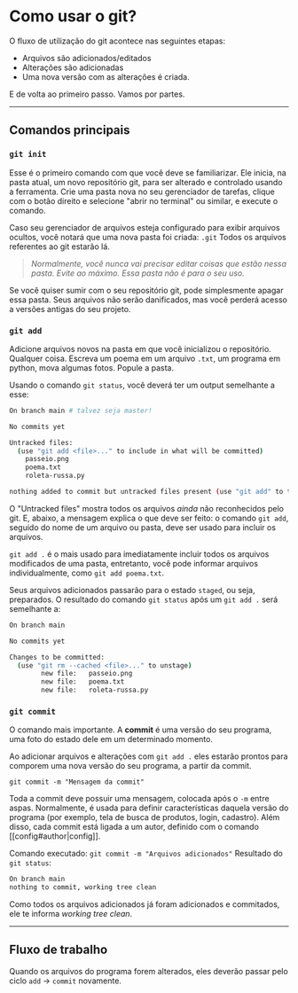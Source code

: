 # Como usar o git?

O fluxo de utilização do git acontece nas seguintes etapas:
- Arquivos são adicionados/editados
- Alterações são adicionadas
- Uma nova versão com as alterações é criada.

E de volta ao primeiro passo.
Vamos por partes.

---

## Comandos principais

### `git init`
Esse é o primeiro comando com que você deve se familiarizar.
Ele inicia, na pasta atual, um novo repositório git, para ser alterado e controlado usando a ferramenta. Crie uma pasta nova no seu gerenciador de tarefas, clique com o botão direito e selecione "abrir no terminal" ou similar, e execute o comando.

Caso seu gerenciador de arquivos esteja configurado para exibir arquivos ocultos, você notará que uma nova pasta foi criada: `.git`
Todos os arquivos referentes ao git estarão lá. 

> *Normalmente, você nunca vai precisar editar coisas que estão nessa pasta. Evite ao máximo. Essa pasta não é para o seu uso.*

Se você quiser sumir com o seu repositório git, pode simplesmente apagar essa pasta. Seus arquivos não serão danificados, mas você perderá acesso a versões antigas do seu projeto.

### `git add`
Adicione arquivos novos na pasta em que você inicializou o repositório. Qualquer coisa. Escreva um poema em um arquivo `.txt`, um programa em python, mova algumas fotos. Popule a pasta. 

Usando o comando `git status`, você deverá ter um output semelhante a esse:

```sh
On branch main # talvez seja master!

No commits yet

Untracked files:
  (use "git add <file>..." to include in what will be committed)
	passeio.png
	poema.txt
	roleta-russa.py

nothing added to commit but untracked files present (use "git add" to track)
```

O "Untracked files" mostra todos os arquivos *ainda* não reconhecidos pelo git. E, abaixo, a mensagem explica o que deve ser feito: o comando `git add`, seguido do nome de um arquivo ou pasta, deve ser usado para incluir os arquivos. 

`git add .` é o mais usado para imediatamente incluir todos os arquivos modificados de uma pasta, entretanto, você pode informar arquivos individualmente, como `git add poema.txt`.

Seus arquivos adicionados passarão para o estado `staged`, ou seja, preparados.
O resultado do comando `git status` após um `git add .` será semelhante a:

```sh
On branch main

No commits yet

Changes to be committed:
  (use "git rm --cached <file>..." to unstage)
        new file:   passeio.png
        new file:   poema.txt
        new file:   roleta-russa.py
```



### `git commit`
O comando mais importante.
A **commit** é uma versão do seu programa, uma foto do estado dele em um determinado momento.

Ao adicionar arquivos e alterações com `git add .` eles estarão prontos para comporem uma nova versão do seu programa, a partir da commit.

`git commit -m "Mensagem da commit"`

Toda a commit deve possuir uma mensagem, colocada após o `-m` entre aspas. Normalmente, é usada para definir características daquela versão do programa (por exemplo, tela de busca de produtos, login, cadastro).
Além disso, cada commit está ligada a um autor, definido com o comando [[config#author|config]].

Comando executado: `git commit -m "Arquivos adicionados"`
Resultado do `git status`:

```sh
On branch main
nothing to commit, working tree clean
```

Como todos os arquivos adicionados já foram adicionados e commitados, ele te informa *working tree clean*.


---

## Fluxo de trabalho

Quando os arquivos do programa forem alterados, eles deverão passar pelo ciclo `add` -> `commit` novamente.

